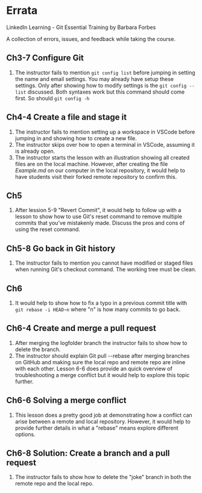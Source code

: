 # Errata
LinkedIn Learning - Git Essential Training by Barbara Forbes

A collection of errors, issues, and feedback while taking the course.

## Ch3-7 Configure Git
1. The instructor fails to mention `git config list` before jumping in setting the name and email settings. You may already have setup these settings. Only after showing how to modify settings is the `git config --list` discussed. Both syntaxes work but this command should come first. So should `git config -h`


## Ch4-4 Create a file and stage it
1. The instructor fails to mention setting up a workspace in VSCode before jumping in and showing how to create a new file.
2. The instructor skips over how to open a terminal in VSCode, assuming it is already open.
3. The instructor starts the lesson with an illustration showing all created files are on the local machine. However, after creating the file *Example.md* on our computer in the local repository, it would help to have students visit their forked remote repository to confirm this.

## Ch5
1. After lession 5-9 "Revert Commit", it would help to follow up with a lesson to show how to use Git's reset command to remove multiple commits that you've mistakenly made. Discuss the pros and cons of using the reset command.

## Ch5-8 Go back in Git history
1. The instructor fails to mention you cannot have modified or staged files when running Git's checkout command. The working tree must be clean.

## Ch6
1. It would help to show how to fix a typo in a previous commit title
with `git rebase -i HEAD~n` where "n" is how many commits to go back.

## Ch6-4 Create and merge a pull request
1. After merging the logfolder branch the instructor fails to show how to delete the branch.
2. The instructor should explain Git pull --rebase after merging branches on GitHub and making sure the local repo and remote repo are inline with each other. Lesson 6-6 does provide an quick overview of troubleshooting a merge conflict but it would help to explore this topic further.

## Ch6-6 Solving a merge conflict
1. This lesson does a pretty good job at demonstrating how a conflict can arise between a remote and local repository. However, it would help to provide further details in what a "rebase" means explore different options.

## Ch6-8 Solution: Create a branch and a pull request
1. The instructor fails to show how to delete the "joke" branch in both the remote repo and the local repo.
